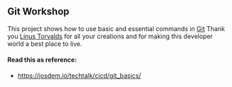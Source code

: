 Git Workshop
----------------------------------------
This project shows how to use basic and essential commands in [Git](https://en.wikipedia.org/wiki/Git)
Thank you [Linus Torvalds](https://en.wikipedia.org/wiki/Linus_Torvalds) for all your creations and for making this developer world a best place to live.

#### Read this as reference:

* https://josdem.io/techtalk/cicd/git_basics/
